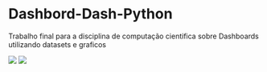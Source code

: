 # Dashbord-Dash-Python
Trabalho final para a disciplina de computação cientifica sobre Dashboards utilizando datasets e graficos

<img src="https://i.imgur.com/D9Z1lGS.png"/>

<img src="https://i.imgur.com/2cESTxS.png"/>
